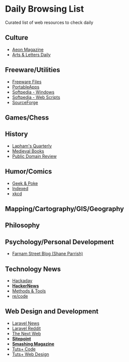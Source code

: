 # Daily Browsing List
Curated list of web resources to check daily

## Culture
- [Aeon Magazine](http://aeon.co/magazine/)
- [Arts & Letters Daily](http://aldaily.com)

## Freeware/Utilities
- [Freeware Files](http://www.freewarefiles.com/new_files.php)
- [PortableApps](http://portableapps.com/news)
- [Softpedia - Windows](http://win.softpedia.com/)
- [Softpedia - Web Scripts](http://webscripts.softpedia.com/)
- [SourceForge](http://sourceforge.net/directory/?sort=update&page=1)

## Games/Chess

## History
- [Lapham's Quarterly](http://www.laphamsquarterly.org/)
- [Medieval Books](http://medievalbooks.nl/)
- [Public Domain Review](http://publicdomainreview.org/)

## Humor/Comics
- [Geek & Poke](http://geek-and-poke.com/)
- [Indexed](http://thisisindexed.com/)
- [xkcd](http://xkcd.com/)


## Mapping/Cartography/GIS/Geography

## Philosophy


## Psychology/Personal Development
- [Farnam Street Blog (Shane Parrish)](https://www.farnamstreetblog.com/)

## Technology News
- [Hackaday](http://hackaday.com/)
- **[HackerNews](http://news.ycombinator.com/)**
- [Methods & Tools](http://www.methodsandtools.com/)
- [re/code](http://recode.net/)


## Web Design and Development
- [Laravel News](http://www.laravel-news.com/archive)
- [Laravel Reddit](http://www.reddit.com/r/laravel)
- [The Next Web](http://thenextweb.com/)
- **[Sitepoint](http://www.sitepoint.com/)**
- **[Smashing Magazine](http://www.smashingmagazine.com/)**
- [Tuts+ Code](http://code.tutsplus.com/)
- [Tuts+ Web Design](http://webdesign.tutsplus.com/)